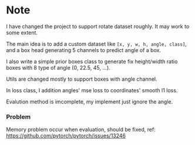 # Note
I have changed the project to support rotate dataset roughly. It may work to some extent.  

The main idea is to add a custom dataset like `[x, y, w, h, angle, class]`, and a box head generating 5 channels to predict angle of a box.  

I also write a simple prior boxes class to generate fix height/width ratio boxes with 8 type of angle (0, 22.5, 45, ...).  

Utils are changed mostly to support boxes with angle channel.  

In loss class, I addition angles' mse loss to coordinates' smooth l1 loss.  

Evalution method is imcomplete, my implement just ignore the angle.

### Problem
Memory problem occur when evaluation, should be fixed, ref: https://github.com/pytorch/pytorch/issues/13246

